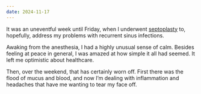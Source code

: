 ```yaml
---
date: 2024-11-17
---
```


It was an uneventful week until Friday, when I underwent [septoplasty](/logs/events/2024-septoplasty/) to, hopefully, address my problems with recurrent sinus infections.

Awaking from the anesthesia, I had a highly unusual sense of calm. Besides feeling at peace in general, I was amazed at how simple it all had seemed. It left me optimistic about healthcare.

Then, over the weekend, that has certainly worn off. First there was the flood of mucus and blood, and now I’m dealing with inflammation and headaches that have me wanting to tear my face off.
